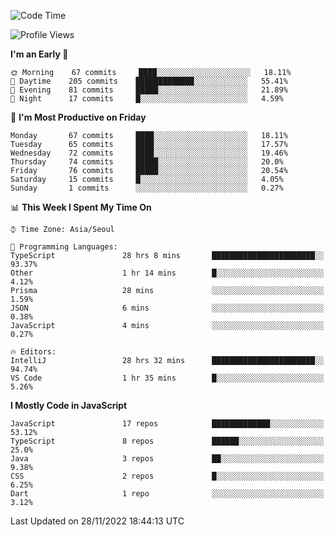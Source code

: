 <!--START_SECTION:waka-->
![Code Time](http://img.shields.io/badge/Code%20Time-4%2C358%20hrs%2026%20mins-blue)

![Profile Views](http://img.shields.io/badge/Profile%20Views-0-blue)

**I'm an Early 🐤** 

```text
🌞 Morning    67 commits     ████░░░░░░░░░░░░░░░░░░░░░   18.11% 
🌆 Daytime    205 commits    █████████████░░░░░░░░░░░░   55.41% 
🌃 Evening    81 commits     █████░░░░░░░░░░░░░░░░░░░░   21.89% 
🌙 Night      17 commits     █░░░░░░░░░░░░░░░░░░░░░░░░   4.59%

```
📅 **I'm Most Productive on Friday** 

```text
Monday       67 commits     ████░░░░░░░░░░░░░░░░░░░░░   18.11% 
Tuesday      65 commits     ████░░░░░░░░░░░░░░░░░░░░░   17.57% 
Wednesday    72 commits     ████░░░░░░░░░░░░░░░░░░░░░   19.46% 
Thursday     74 commits     █████░░░░░░░░░░░░░░░░░░░░   20.0% 
Friday       76 commits     █████░░░░░░░░░░░░░░░░░░░░   20.54% 
Saturday     15 commits     █░░░░░░░░░░░░░░░░░░░░░░░░   4.05% 
Sunday       1 commits      ░░░░░░░░░░░░░░░░░░░░░░░░░   0.27%

```


📊 **This Week I Spent My Time On** 

```text
⌚︎ Time Zone: Asia/Seoul

💬 Programming Languages: 
TypeScript               28 hrs 8 mins       ███████████████████████░░   93.37% 
Other                    1 hr 14 mins        █░░░░░░░░░░░░░░░░░░░░░░░░   4.12% 
Prisma                   28 mins             ░░░░░░░░░░░░░░░░░░░░░░░░░   1.59% 
JSON                     6 mins              ░░░░░░░░░░░░░░░░░░░░░░░░░   0.38% 
JavaScript               4 mins              ░░░░░░░░░░░░░░░░░░░░░░░░░   0.27%

🔥 Editors: 
IntelliJ                 28 hrs 32 mins      ███████████████████████░░   94.74% 
VS Code                  1 hr 35 mins        █░░░░░░░░░░░░░░░░░░░░░░░░   5.26%

```

**I Mostly Code in JavaScript** 

```text
JavaScript               17 repos            █████████████░░░░░░░░░░░░   53.12% 
TypeScript               8 repos             ██████░░░░░░░░░░░░░░░░░░░   25.0% 
Java                     3 repos             ██░░░░░░░░░░░░░░░░░░░░░░░   9.38% 
CSS                      2 repos             █░░░░░░░░░░░░░░░░░░░░░░░░   6.25% 
Dart                     1 repo              ░░░░░░░░░░░░░░░░░░░░░░░░░   3.12%

```



 Last Updated on 28/11/2022 18:44:13 UTC
<!--END_SECTION:waka-->
